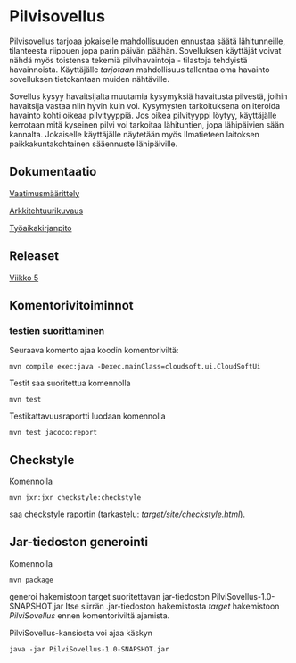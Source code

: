 # Pilvisovellus
Pilvisovellus tarjoaa jokaiselle mahdollisuuden ennustaa säätä lähitunneille, tilanteesta riippuen jopa parin päivän päähän. Sovelluksen käyttäjät voivat nähdä myös toistensa tekemiä pilvihavaintoja - tilastoja tehdyistä havainnoista. Käyttäjälle *tarjotaan* mahdollisuus tallentaa oma havainto sovelluksen tietokantaan muiden nähtäville. 

Sovellus kysyy havaitsijalta muutamia kysymyksiä havaitusta pilvestä, joihin havaitsija vastaa niin hyvin kuin voi. Kysymysten tarkoituksena on iteroida havainto kohti oikeaa pilvityyppiä. Jos oikea pilvityyppi löytyy, käyttäjälle kerrotaan mitä kyseinen pilvi voi tarkoitaa lähituntien, jopa lähipäivien sään kannalta.
Jokaiselle käyttäjälle näytetään myös Ilmatieteen laitoksen paikkakuntakohtainen sääennuste lähipäiville.

## Dokumentaatio

[Vaatimusmäärittely](https://github.com/civuaine/OTM2018_harjoitustyo/blob/master/Dokumentaatio/vaatimusmaarittely.md)

[Arkkitehtuurikuvaus](https://github.com/civuaine/OTM2018_harjoitustyo/blob/master/Dokumentaatio/arkkitehtuuri.md)

[Työaikakirjanpito](https://github.com/civuaine/OTM2018_harjoitustyo/blob/master/Dokumentaatio/tuntikirjanpito.md)

## Releaset

[Viikko 5](https://github.com/civuaine/OTM2018_harjoitustyo/releases/tag/viikko5)

## Komentorivitoiminnot

### testien suorittaminen

Seuraava komento ajaa koodin komentoriviltä:
```
mvn compile exec:java -Dexec.mainClass=cloudsoft.ui.CloudSoftUi

```

Testit saa suoritettua komennolla

```
mvn test
```

Testikattavuusraportti luodaan komennolla

```
mvn test jacoco:report
```


## Checkstyle

Komennolla
```
mvn jxr:jxr checkstyle:checkstyle
```
saa checkstyle raportin (tarkastelu: _target/site/checkstyle.html_).


## Jar-tiedoston generointi

Komennolla
```
mvn package
```
generoi hakemistoon target suoritettavan jar-tiedoston PilviSovellus-1.0-SNAPSHOT.jar
Itse siirrän .jar-tiedoston hakemistosta _target_ hakemistoon _PilviSovellus_ ennen komentoriviltä ajamista.

PilviSovellus-kansiosta voi ajaa käskyn
```
java -jar PilviSovellus-1.0-SNAPSHOT.jar
```
